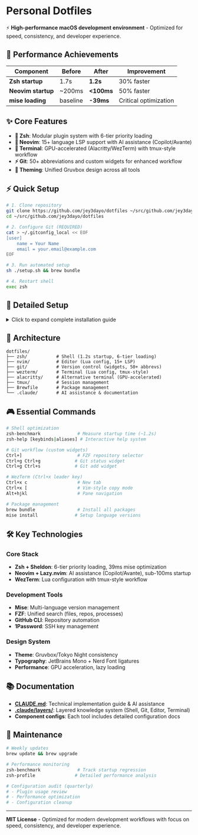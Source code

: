 # Personal Dotfiles

⚡ **High-performance macOS development environment** - Optimized for speed, consistency, and developer experience.

## 🚀 Performance Achievements

| Component          | Before   | After      | Improvement           |
| ------------------ | -------- | ---------- | --------------------- |
| **Zsh startup**    | 1.7s     | **1.2s**   | 30% faster            |
| **Neovim startup** | ~200ms   | **<100ms** | 50% faster            |
| **mise loading**   | baseline | **-39ms**  | Critical optimization |

## ✨ Core Features

- **🐚 Zsh**: Modular plugin system with 6-tier priority loading
- **🚀 Neovim**: 15+ language LSP support with AI assistance (Copilot/Avante)
- **🔧 Terminal**: GPU-accelerated (Alacritty/WezTerm) with tmux-style workflow
- **⚡ Git**: 50+ abbreviations and custom widgets for enhanced workflow
- **🎨 Theming**: Unified Gruvbox design across all tools

## ⚡ Quick Setup

```bash
# 1. Clone repository
git clone https://github.com/jey3dayo/dotfiles ~/src/github.com/jey3dayo/dotfiles
cd ~/src/github.com/jey3dayo/dotfiles

# 2. Configure Git (REQUIRED)
cat > ~/.gitconfig_local << EOF
[user]
    name = Your Name
    email = your.email@example.com
EOF

# 3. Run automated setup
sh ./setup.sh && brew bundle

# 4. Restart shell
exec zsh
```

## 📝 Detailed Setup

<details>
<summary>Click to expand complete installation guide</summary>

### Prerequisites

```bash
# Install Homebrew (if not installed)
/bin/bash -c "$(curl -fsSL https://raw.githubusercontent.com/Homebrew/install/HEAD/install.sh)"
```

### Complete Installation Steps

1. **Repository Setup**

   ```bash
   mkdir -p ~/src/github.com/jey3dayo
   git clone https://github.com/jey3dayo/dotfiles ~/src/github.com/jey3dayo/dotfiles
   cd ~/src/github.com/jey3dayo/dotfiles
   ```

2. **Git Configuration** (Critical)

   ```bash
   # Personal configuration (not tracked in git)
   cat > ~/.gitconfig_local << EOF
   [user]
       name = Your Name
       email = your.email@example.com
   EOF
   chmod 600 ~/.gitconfig_local
   ```

3. **Automated Setup**

   ```bash
   sh ./setup.sh    # Links configs, sets up environment
   brew bundle      # Installs all packages
   exec zsh         # Loads new shell configuration
   ```

4. **Verification**
   ```bash
   zsh-benchmark    # Should show ~1.2s startup
   nvim             # First run installs plugins
   git config user.name  # Verify your name appears
   ```

### Environment-Specific Setup

- **Work Environment**: Add work-specific config to `~/.gitconfig_local`
- **SSH Keys**: Generate with `ssh-keygen -t ed25519 -C "email@example.com"`
- **Terminal**: WezTerm auto-loads config, Alacritty requires restart

</details>

## 📁 Architecture

```
dotfiles/
├── zsh/           # Shell (1.2s startup, 6-tier loading)
├── nvim/          # Editor (Lua config, 15+ LSP)
├── git/           # Version control (widgets, 50+ abbrevs)
├── wezterm/       # Terminal (Lua config, tmux-style)
├── alacritty/     # Alternative terminal (GPU-accelerated)
├── tmux/          # Session management
├── Brewfile       # Package management
└── .claude/       # AI assistance & documentation
```

## 🎮 Essential Commands

```bash
# Shell optimization
zsh-benchmark              # Measure startup time (~1.2s)
zsh-help [keybinds|aliases] # Interactive help system

# Git workflow (custom widgets)
Ctrl+]                     # FZF repository selector
Ctrl+g Ctrl+g             # Git status widget
Ctrl+g Ctrl+s             # Git add widget

# WezTerm (Ctrl+x leader key)
Ctrl+x c                   # New tab
Ctrl+x [                   # Vim-style copy mode
Alt+hjkl                   # Pane navigation

# Package management
brew bundle                # Install all packages
mise install              # Setup language versions
```

## 🛠️ Key Technologies

### Core Stack

- **Zsh + Sheldon**: 6-tier priority loading, 39ms mise optimization
- **Neovim + Lazy.nvim**: AI assistance (Copilot/Avante), sub-100ms startup
- **WezTerm**: Lua configuration with tmux-style workflow

### Development Tools

- **Mise**: Multi-language version management
- **FZF**: Unified search (files, repos, processes)
- **GitHub CLI**: Repository automation
- **1Password**: SSH key management

### Design System

- **Theme**: Gruvbox/Tokyo Night consistency
- **Typography**: JetBrains Mono + Nerd Font ligatures
- **Performance**: GPU acceleration, lazy loading

## 📚 Documentation

- **[CLAUDE.md](CLAUDE.md)**: Technical implementation guide & AI assistance
- **[.claude/layers/](.claude/layers/)**: Layered knowledge system (Shell, Git, Editor, Terminal)
- **Component configs**: Each tool includes detailed configuration docs

## 🔧 Maintenance

```bash
# Weekly updates
brew update && brew upgrade

# Performance monitoring
zsh-benchmark              # Track startup regression
zsh-profile               # Detailed performance analysis

# Configuration audit (quarterly)
# - Plugin usage review
# - Performance optimization
# - Configuration cleanup
```

---

**MIT License** - Optimized for modern development workflows with focus on speed, consistency, and developer experience.
